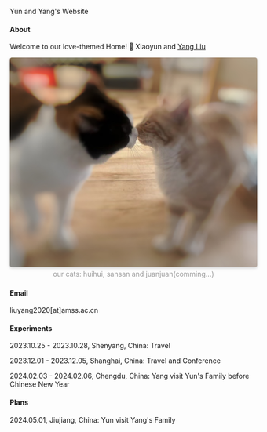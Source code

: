 
Yun and Yang's Website

#### About

Welcome to our love-themed Home! 💖 Xiaoyun and [Yang Liu](https://liu-yang-maker.github.io/Liu.Y/)

<center>
    <img style="border-radius: 0.3125em;
    box-shadow: 0 2px 4px 0 rgba(34,36,38,.12),0 2px 10px 0 rgba(34,36,38,.08);" 
    src="./figs/huisan.png" width=600> 
    <br>
    <div style="color:orange;
    display: inline-block;
    color: #999;
    padding: 2px;">our cats: huihui, sansan and juanjuan(comming...)</div>
</center>

#### Email
liuyang2020[at]amss.ac.cn

#### Experiments
2023.10.25 - 2023.10.28, Shenyang, China: Travel

2023.12.01 - 2023.12.05, Shanghai, China: Travel and Conference

2024.02.03 - 2024.02.06, Chengdu, China: Yang visit Yun's Family before Chinese New Year

#### Plans
2024.05.01, Jiujiang, China: Yun visit Yang's Family
